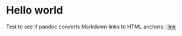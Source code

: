 # Hello world

Test to see if pandoc converts Markdown links to HTML anchors : [link](_build/about.html)
